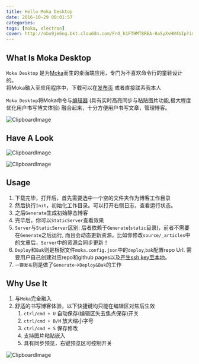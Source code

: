 ```yaml
---
title: Hello Moka Desktop
date: 2016-10-29 00:01:57
categories:
tags: [moka, electron]
cover: http://obu9je6ng.bkt.clouddn.com/FnO_h1FTHMT8REA-0aSyXvHW4bIp?imageslim
---
```


## What Is Moka Desktop

`Moka Desktop` 是为[Moka](https://github.com/moyuyc/moka)而生的桌面端应用，专门为不喜欢命令行的童鞋设计的。  
将Moka融入至应用程序中，下载可以在[发布页](https://github.com/moyuyc/moka-desktop/releases) 或者直接联系我本人  

`Moka Desktop`将Moka命令与[编辑器](https://github.com/moyuyc/markdown-editor) (具有实时高亮同步与粘贴图片功能,极大程度优化用户书写博文体验) 融合起来，十分方便用户书写文章，管理博客。

![ClipboardImage](http://obu9je6ng.bkt.clouddn.com/Fi566IB2hQppOk8s3KCA0Xrk4DU5?imageslim)

## Have A Look

![ClipboardImage](http://obu9je6ng.bkt.clouddn.com/FhB8E45ALXw-hYBVnEfSsPgijXr8?imageslim)

![ClipboardImage](http://obu9je6ng.bkt.clouddn.com/Fo0ujWSbz2Qq5AYDh2CBfuNxfLG7?imageslim)


## Usage

1. 下载完毕，打开后，首先需要选中一个空的文件夹作为博客工作目录
2. 然后执行`Init`，初始化工作目录。可以打开右侧日志，查看运行状态。
3. 之后`Generate`生成初始静态博客
4. 完毕后，你可以`StaticServer`查看效果
5. `Server`与`StaticServer`区别: 后者依赖于`Generate`(`static`目录)，前者不需要在`Generate`之后运行, 而且会动态更新资源。比如你修改`source/_articles`中的文章后，`Server`中的资源会同步更新！
6. `Deploy`和`Bak`则是根据文件`moka.config.json`中的`deploy`,`bak`配置repo Url. 需要用户自己创建对应repo和github pages以及[产生ssh key至本地](https://help.github.com/articles/generating-a-new-ssh-key-and-adding-it-to-the-ssh-agent/)。
7. `一键发布`则是做了`Generate`->`Deploy&Bak`的工作

## Why Use It

1. 与`Moka`完全融入
2. 舒适的书写博客体验，以下快捷键均只能在编辑区对焦后生效
    1. `ctrl/cmd + U`  自动保存(编辑区失去焦点保存)开关
    2. `ctrl/cmd + B/M` 放大缩小字号
    3. `ctrl/cmd + S` 保存修改
    4. 支持图片粘贴嵌入
    5. 具有同步预览，右键预览区可控制开关

![ClipboardImage](http://obu9je6ng.bkt.clouddn.com/FnO_h1FTHMT8REA-0aSyXvHW4bIp?imageslim)